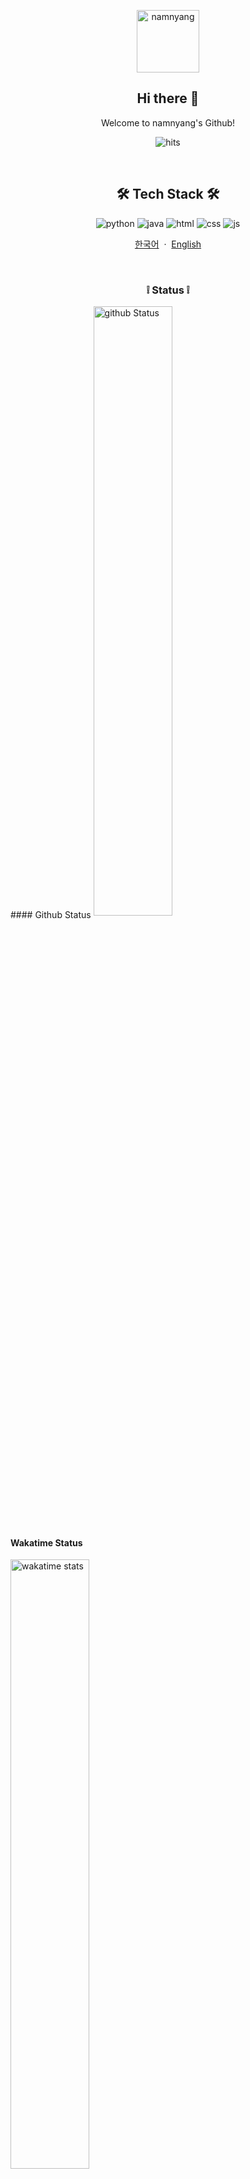 <p align="center">
  <img width="100px" src="https://namnyang.live/assets/img/sample/d.png" align="center" alt="namnyang" />
  <h2 align="center">Hi there 🎉</h2>
  <p align="center">Welcome to namnyang's Github!</p>
</p>

<p align="center">
  <img src="https://hits.seeyoufarm.com/api/count/incr/badge.svg?url=https%3A%2F%2Fgithub.com%2Fnamnyang&count_bg=%230A95FF&title_bg=%23555555&icon=github.svg&icon_color=%23E7E7E7&title=Hits&edge_flat=false" alt="hits"/>
</p>

<br>

<h2 align="center">🛠 Tech Stack 🛠</h3>

<p align="center">
  <img src="https://img.shields.io/badge/Python-3776AB?style=flat-square&logoColor=white&logo=Python" alt="python"/>
  <img src="https://img.shields.io/badge/Java-007396?style=flat-square&logoColor=white&logo=Java" alt="java"/>
  <img src="https://img.shields.io/badge/HTML-E34F26?style=flat-square&logoColor=white&logo=HTML5" alt="html"/>
  <img src="https://img.shields.io/badge/CSS-1572B6?style=flat-square&logoColor=white&logo=CSS3" alt="css"/>
  <img src="https://img.shields.io/badge/JS-F7DF1E?style=flat-square&logoColor=white&logo=JavaScript" alt="js"/>
</p>

<p align="center">
  <a href="/README_KR.md">한국어</a>
    &nbsp;·&nbsp;
  <a href="/README.md">English</a>
</p>

<br>

<h3 align="center"> ❕ Status ❕ </h3>
#### Github Status
<img align="center" width="50%" src="https://github-readme-stats.vercel.app/api?username=namnyang&show_icons=true&count_private=true&theme=gotham&bg_color=0D1117" alt="github Status">

#### Wakatime Status
<img align="center" width="50%" src="https://github-readme-stats.vercel.app/api/wakatime?username=namnyang&theme=gotham&bg_color=0D1117" alt="wakatime stats">

#### Top Language
<img align="center" width="50%" src="https://github-readme-stats.vercel.app/api/top-langs/?username=namnyang&langs_count=100&theme=gotham&layout=compact&bg_color=0D1117" alt="top Language">

## Links
- [Discord](https://discord.com/users/690148325604720660)
- [Email](mailto:namnyang0510@gmail.com)
- [Web](https://namnyang.live)
